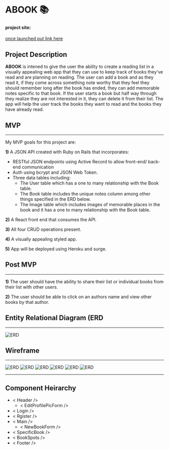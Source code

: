 # ABOOK 📚 
#### project site:  
[once launched put link here](http://www.traversymedia.com)

## Project Description
**ABOOK** is intened to give the user the ability to create a reading list in a visually appealing web app that they can use to keep track of books they've read and are planning on reading. The user can add a book and as they read it, if they come across something note worthy that they feel they should remember long after the book has ended, they can add memorable notes specific to that book. If the user starts a book but half way through they realize they are not interested in it, they can delete it from their list. The app will help the user track the books they want to read and the books they have already read.

## MVP
***
My MVP goals for this project are:

**1)** A JSON API created with Ruby on Rails that incorporates:

* RESTful JSON endpoints using Active Record to allow front-end/ back-end communication  
* Auth using bcrypt and JSON Web Token.
* Three data tables including:
  * The User table which has a one to many   relationship with the Book table.
  * The Book table includes the unique notes column among other things specified in the ERD below.
  * The Image table which includes images of memorable places in the book and it has a one to many relationship with the Book table.


**2)** A React front end that consumes the API.

**3)** All four CRUD operations present.

**4)** A visually appealing styled app.

**5)** App will be deployed using Heroku and surge.

## Post MVP
***
**1)** The user should have the ability to share their list or individual books from their list with other users.

**2)** The user should be able to click on an authors name and view other books by that author.

## Entity Relational Diagram (ERD
***

![ERD](https://i.imgur.com/zIoBXzD.png)

## Wireframe
***
![ERD](https://i.imgur.com/rppMI6g.png)
![ERD](https://i.imgur.com/ysYh8gg.png)
![ERD](https://i.imgur.com/aotjvoo.png)
![ERD](https://i.imgur.com/8ahkY1n.png)
![ERD](https://i.imgur.com/mkn6xzt.png)
![ERD](https://i.imgur.com/E2JTaVB.png)
***

## Component Heirarchy

* < Header />
  * < EditProfilePicForm />
* < Login />
* < Rgister />
* < Main />
  * < NewBookForm />
* < SpecificBook />
* < BookSpots /> 
* < Footer />



